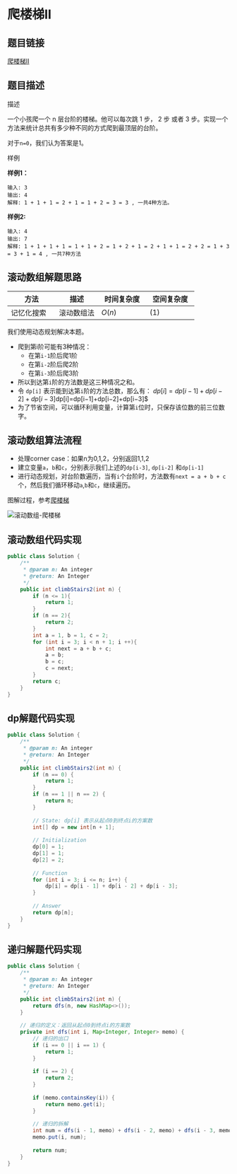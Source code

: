 
#  爬楼梯II

## 题目链接

[爬楼梯II](https://www.lintcode.com/problem/272/?_from=collection&fromId=161)

## 题目描述

描述

一个小孩爬一个 n 层台阶的楼梯。他可以每次跳 1 步， 2 步 或者 3 步。实现一个方法来统计总共有多少种不同的方式爬到最顶层的台阶。

对于`n=0`，我们认为答案是1。

样例

**样例1：**

```
输入: 3
输出: 4
解释: 1 + 1 + 1 = 2 + 1 = 1 + 2 = 3 = 3 , 一共4种方法。
```

**样例2:**

```
输入: 4
输出: 7
解释: 1 + 1 + 1 + 1 = 1 + 1 + 2 = 1 + 2 + 1 = 2 + 1 + 1 = 2 + 2 = 1 + 3 = 3 + 1 = 4 , 一共7种方法
```

## 滚动数组解题思路

| <div style="width:70pt">方法</div>  |描述 |<div style="width:70pt">时间复杂度</div> |<div style="width:70pt">空间复杂度</div>|
|---|---|---|---|
| 记忆化搜索 | 滚动数组法 | $O(n)$|$(1)$|

我们使用动态规划解决本题。

- 爬到第i阶可能有3种情况：
  - 在第`i-1`阶后爬1阶
  - 在第`i-2`阶后爬2阶
  - 在第`i-3`阶后爬3阶
- 所以到达第`i`阶的方法数是这三种情况之和。
- 令 `dp[i]` 表示能到达第`i`阶的方法总数，那么有： $dp[i]=dp[i−1]+dp[i−2]+dp[i−3]$dp[i]=dp[i−1]+dp[i−2]+dp[i−3]$
- 为了节省空间，可以循环利用变量，计算第`i`位时，只保存该位数的前三位数字。

## 滚动数组算法流程

- 处理corner case：如果n为0,1,2，分别返回1,1,2
- 建立变量`a`，`b`和`c`，分别表示我们上述的`dp[i-3]`, `dp[i-2]` 和`dp[i-1]`
- 进行动态规划，对台阶数遍历，当有`i`个台阶时，方法数有`next = a + b + c`个，然后我们循环移动`a`,`b`和`c`，继续遍历。

图解过程，参考[爬楼梯](newnotes/leetcode/爬楼梯#滚动数组画法)

![滚动数组-爬楼梯](https://cdn.yangchaofan.cn/typora%E6%BB%9A%E5%8A%A8%E6%95%B0%E7%BB%84-%E7%88%AC%E6%A5%BC%E6%A2%AF.gif)

## 滚动数组代码实现

```java
public class Solution {
    /**
     * @param n: An integer
     * @return: An Integer
     */
    public int climbStairs2(int n) {
        if (n <= 1){
            return 1;
        }
        if (n == 2){
            return 2;
        }
        int a = 1, b = 1, c = 2;
        for (int i = 3; i < n + 1; i ++){
            int next = a + b + c;
            a = b;
            b = c;
            c = next;
        }
        return c;
    }
}
```
## dp解题代码实现

```java
public class Solution {
    /**
     * @param n: An integer
     * @return: An Integer
     */
    public int climbStairs2(int n) {
        if (n == 0) {
            return 1;
        } 
        if (n == 1 || n == 2) {
            return n;
        }
        
        // State: dp[i] 表示从起点0到终点i的方案数
        int[] dp = new int[n + 1];
        
        // Initialization
        dp[0] = 1;
        dp[1] = 1;
        dp[2] = 2;
        
        // Function
        for (int i = 3; i <= n; i++) {
            dp[i] = dp[i - 1] + dp[i - 2] + dp[i - 3];
        }
        
        // Answer
        return dp[n];
    }
}

```

## 递归解题代码实现

```java
public class Solution {
    /**
     * @param n: An integer
     * @return: An Integer
     */
    public int climbStairs2(int n) {
        return dfs(n, new HashMap<>());  
    }
    
    // 递归的定义：返回从起点0到终点i的方案数
    private int dfs(int i, Map<Integer, Integer> memo) {
        // 递归的出口
        if (i == 0 || i == 1) {
            return 1;
        }
        
        if (i == 2) {
            return 2;
        }
        
        if (memo.containsKey(i)) {
            return memo.get(i);
        }
        
        // 递归的拆解
        int num = dfs(i - 1, memo) + dfs(i - 2, memo) + dfs(i - 3, memo);
        memo.put(i, num);
        
        return num;
    }
}

```